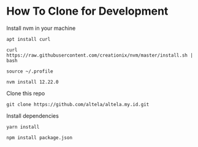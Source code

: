 # How To Clone for Development

Install nvm in your machine

`apt install curl`

`curl https://raw.githubusercontent.com/creationix/nvm/master/install.sh | bash` 

`source ~/.profile`

`nvm install 12.22.0`

Clone this repo

`git clone https://github.com/altela/altela.my.id.git`

Install dependencies
```
yarn install

npm install package.json
```

